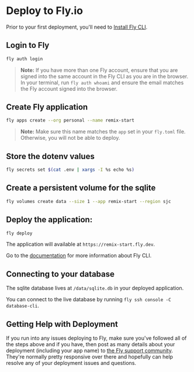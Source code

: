 # Deploy to Fly.io

Prior to your first deployment, you'll need to [Install Fly CLI](https://fly.io/docs/getting-started/installing-flyctl).

## Login to Fly

```sh
fly auth login
```

> **Note:** If you have more than one Fly account, ensure that you are signed into the same
> account in the Fly CLI as you are in the browser. In your terminal, run `fly auth whoami`
> and ensure the email matches the Fly account signed into the browser.

## Create Fly application

```sh
fly apps create --org personal --name remix-start
```

> **Note:** Make sure this name matches the `app` set in your `fly.toml` file.
> Otherwise, you will not be able to deploy.

## Store the dotenv values

```sh
fly secrets set $(cat .env | xargs -I %s echo %s)
```

## Create a persistent volume for the sqlite

```sh
fly volumes create data --size 1 --app remix-start --region sjc
```

## Deploy the application:

```sh
fly deploy
```

The application will available at `https://remix-start.fly.dev`.

Go to the [documentation](https://fly.io/docs/flyctl) for more information about Fly CLI.

## Connecting to your database

The sqlite database lives at `/data/sqlite.db` in your deployed application.

You can connect to the live database by running `fly ssh console -C database-cli`.

## Getting Help with Deployment

If you run into any issues deploying to Fly, make sure you've followed all of the steps above
and if you have, then post as many details about your deployment (including your app name) to
[the Fly support community](https://community.fly.io). They're normally pretty responsive over
there and hopefully can help resolve any of your deployment issues and questions.
